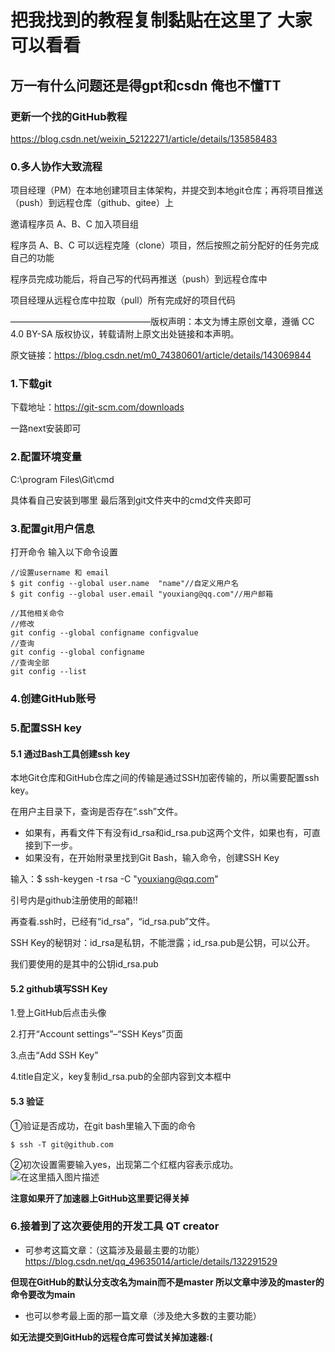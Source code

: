 # 把我找到的教程复制黏贴在这里了 大家可以看看
## 万一有什么问题还是得gpt和csdn 俺也不懂TT

### 更新一个找的GitHub教程
https://blog.csdn.net/weixin_52122271/article/details/135858483

### 0.多人协作大致流程
项目经理（PM）在本地创建项目主体架构，并提交到本地git仓库；再将项目推送（push）到远程仓库（github、gitee）上

邀请程序员 A、B、C 加入项目组

程序员 A、B、C 可以远程克隆（clone）项目，然后按照之前分配好的任务完成自己的功能

程序员完成功能后，将自己写的代码再推送（push）到远程仓库中

项目经理从远程仓库中拉取（pull）所有完成好的项目代码

————————————————版权声明：本文为博主原创文章，遵循 CC 4.0 BY-SA 版权协议，转载请附上原文出处链接和本声明。

原文链接：https://blog.csdn.net/m0_74380601/article/details/143069844



### 1.下载git 
下载地址：https://git-scm.com/downloads

一路next安装即可

### 2.配置环境变量
C:\program Files\Git\cmd

具体看自己安装到哪里 最后落到git文件夹中的cmd文件夹即可

### 3.配置git用户信息

打开命令 输入以下命令设置
```
//设置username 和 email
$ git config --global user.name  "name"//自定义用户名
$ git config --global user.email "youxiang@qq.com"//用户邮箱

//其他相关命令
//修改
git config --global configname configvalue
//查询
git config --global configname
//查询全部
git config --list
```
### 4.创建GitHub账号

### 5.配置SSH key
#### 5.1 通过Bash工具创建ssh key
本地Git仓库和GitHub仓库之间的传输是通过SSH加密传输的，所以需要配置ssh key。

在用户主目录下，查询是否存在“.ssh”文件。

- 如果有，再看文件下有没有id_rsa和id_rsa.pub这两个文件，如果也有，可直接到下一步。
- 如果没有，在开始附录里找到Git Bash，输入命令，创建SSH Key

输入：$ ssh-keygen -t rsa -C "youxiang@qq.com" 

引号内是github注册使用的邮箱!!


再查看.ssh时，已经有“id_rsa”，“id_rsa.pub”文件。

SSH Key的秘钥对：id_rsa是私钥，不能泄露；id_rsa.pub是公钥，可以公开。

我们要使用的是其中的公钥id_rsa.pub


#### 5.2 github填写SSH Key
1.登上GitHub后点击头像

2.打开“Account settings”–“SSH Keys”页面

3.点击“Add SSH Key”

4.title自定义，key复制id_rsa.pub的全部内容到文本框中


#### 5.3 验证
①验证是否成功，在git bash里输入下面的命令


```
$ ssh -T git@github.com
```

②初次设置需要输入yes，出现第二个红框内容表示成功。
![在这里插入图片描述](https://i-blog.csdnimg.cn/blog_migrate/df09da8a8cddd295be50bd58ba0f517d.png)

**注意如果开了加速器上GitHub这里要记得关掉**

### 6.接着到了这次要使用的开发工具 QT creator
- 可参考这篇文章：（这篇涉及最最主要的功能）
https://blog.csdn.net/qq_49635014/article/details/132291529

**但现在GitHub的默认分支改名为main而不是master 所以文章中涉及的master的命令要改为main**

- 也可以参考最上面的那一篇文章（涉及绝大多数的主要功能）

**如无法提交到GitHub的远程仓库可尝试关掉加速器:(**
